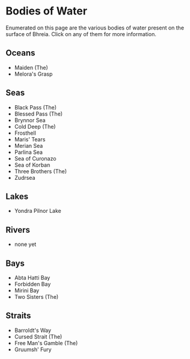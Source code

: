 # Bodies of Water

Enumerated on this page are the various bodies of water present on the surface of Bhreia. Click on any of them for more information.

## Oceans

* Maiden (The)
* Melora's Grasp

## Seas

* Black Pass (The)
* Blessed Pass (The)
* Brynnor Sea
* Cold Deep (The)
* Frosthell
* Maris' Tears
* Merian Sea
* Parlina Sea
* Sea of Curonazo
* Sea of Korban
* Three Brothers (The)
* Zudrsea

## Lakes

* Yondra Pilnor Lake

## Rivers

* none yet

## Bays

* Abta Hatti Bay
* Forbidden Bay
* Mirini Bay
* Two Sisters (The)

## Straits

* Barroldt's Way
* Cursed Strait (The)
* Free Man's Gamble (The)
* Gruumsh' Fury
